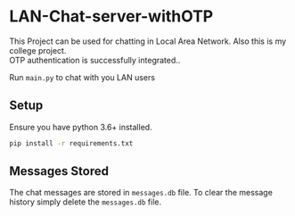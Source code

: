 # LAN-Chat-server-withOTP
 

This Project can be used for chatting in Local Area Network.
Also this is my college project.<br>
OTP authentication is successfully integrated..

Run `main.py` to chat with you LAN users

## Setup

Ensure you have python 3.6+ installed.

```bash
pip install -r requirements.txt
```

## Messages Stored
The chat messages are stored in `messages.db` file. To clear the message history simply delete the `messages.db` file.
